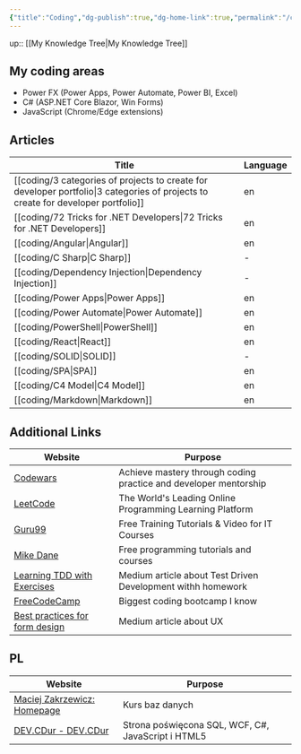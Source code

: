 ```yaml
---
{"title":"Coding","dg-publish":true,"dg-home-link":true,"permalink":"/coding/coding-moc/","dgHomeLink":true,"dgPassFrontmatter":true}
---
```


up:: [[My Knowledge Tree\|My Knowledge Tree]]

## My coding areas

- Power FX (Power Apps, Power Automate, Power BI, Excel)
- C# (ASP.NET Core Blazor, Win Forms)
- JavaScript (Chrome/Edge extensions)

## Articles

| Title                                                                                                                                | Language |
| ------------------------------------------------------------------------------------------------------------------------------------ | -------- |
| [[coding/3 categories of projects to create for developer portfolio\|3 categories of projects to create for developer portfolio]] | en       |
| [[coding/72 Tricks for .NET Developers\|72 Tricks for .NET Developers]]                                                           | en       |
| [[coding/Angular\|Angular]]                                                                                                       | en       |
| [[coding/C Sharp\|C Sharp]]                                                                                                       | \-       |
| [[coding/Dependency Injection\|Dependency Injection]]                                                                             | \-       |
| [[coding/Power Apps\|Power Apps]]                                                                                                 | en       |
| [[coding/Power Automate\|Power Automate]]                                                                                         | en       |
| [[coding/PowerShell\|PowerShell]]                                                                                                 | en       |
| [[coding/React\|React]]                                                                                                           | en       |
| [[coding/SOLID\|SOLID]]                                                                                                           | \-       |
| [[coding/SPA\|SPA]]                                                                                                               | en       |
| [[coding/C4 Model\|C4 Model]]                                                                                                     | en       |
| [[coding/Markdown\|Markdown]]                                                                                                     | en       |


## Additional Links

| Website                                                                                          | Purpose                                                          |
| ------------------------------------------------------------------------------------------------ | ---------------------------------------------------------------- |
| [Codewars](https://www.codewars.com/)                                                            | Achieve mastery through coding practice and developer mentorship |
| [LeetCode](https://leetcode.com/)                                                                | The World's Leading Online Programming Learning Platform         |
| [Guru99](https://www.guru99.com/)                                                                | Free Training Tutorials & Video for IT Courses                   |
| [Mike Dane](https://www.mikedane.com/)                                                           | Free programming tutorials and courses                           |
| [Learning TDD with Exercises](https://medium.com/@marlenac/learning-tdd-with-katas-3f499cb9c492) | Medium article about Test Driven Development withh homework      |
| [FreeCodeCamp](https://www.freecodecamp.org/)                                                    | Biggest coding bootcamp I know                                   |
| [Best practices for form design](https://uxdesign.cc/best-practices-for-form-design-ff5de6ca8e5f)                                                                                                 |   Medium article about UX                                                               |


## PL
| Website                                                          | Purpose         |
| ---------------------------------------------------------------- | --------------- |
| [Maciej Zakrzewicz: Homepage](http://zakrzewicz.pl/index_en.php) | Kurs baz danych |
|   [DEV.CDur - DEV.CDur](http://dev.cdur.pl/)                                                               |  Strona poświęcona SQL, WCF, C#, JavaScript i HTML5               |
